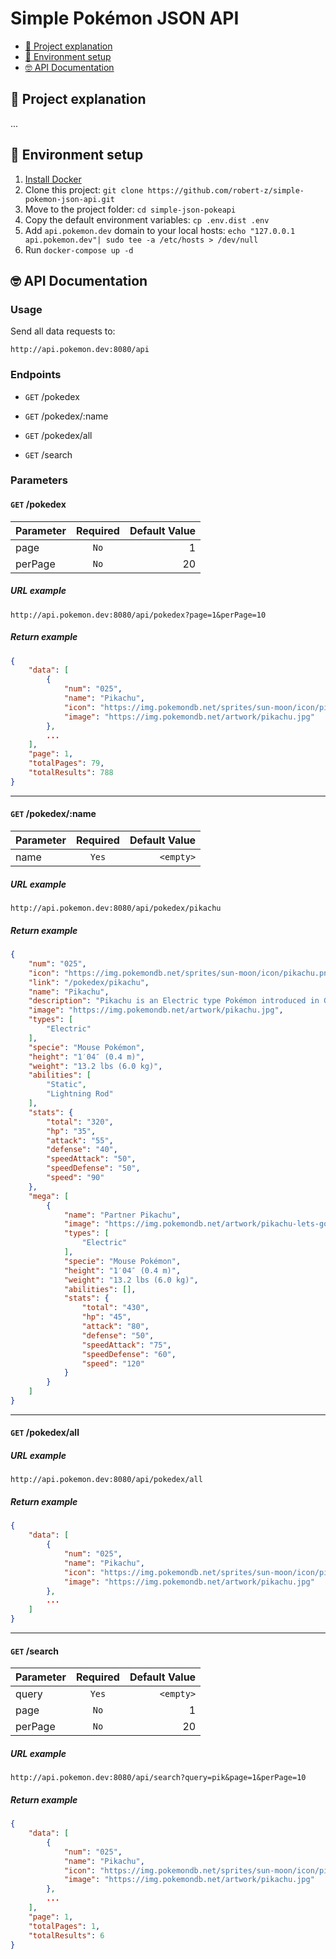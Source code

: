 # Simple Pokémon JSON API

* [🤔 Project explanation](#-project-explanation)
* [🚀 Environment setup](#-environment-setup)
* [🤓 API Documentation](#-api-documentation)

## 🤔 Project explanation

...

## 🚀 Environment setup
1. [Install Docker](https://www.docker.com/get-started) 
2. Clone this project: `git clone https://github.com/robert-z/simple-pokemon-json-api.git`
3. Move to the project folder: `cd simple-json-pokeapi`
4. Copy the default environment variables: `cp .env.dist .env`
5. Add `api.pokemon.dev` domain to your local hosts: `echo "127.0.0.1 api.pokemon.dev"| sudo tee -a /etc/hosts > /dev/null`
6. Run `docker-compose up -d`

## 🤓 API Documentation

### Usage

Send all data requests to:

```
http://api.pokemon.dev:8080/api
```

### Endpoints

- `GET` /pokedex

- `GET` /pokedex/:name

- `GET` /pokedex/all

- `GET` /search


### Parameters

#### `GET` /pokedex

| Parameter     | Required      | Default Value  |
| ------------- |:-------------:| --------------:|
| page          | `No`          | 1              |
| perPage       | `No`          | 20             |

##### URL example
```
http://api.pokemon.dev:8080/api/pokedex?page=1&perPage=10
```

##### Return example
```json
{
    "data": [
        {
            "num": "025",
            "name": "Pikachu",
            "icon": "https://img.pokemondb.net/sprites/sun-moon/icon/pikachu.png",
            "image": "https://img.pokemondb.net/artwork/pikachu.jpg"
        },
        ...
    ],
    "page": 1,
    "totalPages": 79,
    "totalResults": 788
}
```

---

#### `GET` /pokedex/:name

| Parameter     | Required      | Default Value  |
| ------------- |:-------------:| --------------:|
| name          | `Yes`         | `<empty>`      |

##### URL example
```
http://api.pokemon.dev:8080/api/pokedex/pikachu
```

##### Return example
```json
{
    "num": "025",
    "icon": "https://img.pokemondb.net/sprites/sun-moon/icon/pikachu.png",
    "link": "/pokedex/pikachu",
    "name": "Pikachu",
    "description": "Pikachu is an Electric type Pokémon introduced in Generation 1. It is known as the Mouse Pokémon.",
    "image": "https://img.pokemondb.net/artwork/pikachu.jpg",
    "types": [
        "Electric"
    ],
    "specie": "Mouse Pokémon",
    "height": "1′04″ (0.4 m)",
    "weight": "13.2 lbs (6.0 kg)",
    "abilities": [
        "Static",
        "Lightning Rod"
    ],
    "stats": {
        "total": "320",
        "hp": "35",
        "attack": "55",
        "defense": "40",
        "speedAttack": "50",
        "speedDefense": "50",
        "speed": "90"
    },
    "mega": [
        {
            "name": "Partner Pikachu",
            "image": "https://img.pokemondb.net/artwork/pikachu-lets-go.jpg",
            "types": [
                "Electric"
            ],
            "specie": "Mouse Pokémon",
            "height": "1′04″ (0.4 m)",
            "weight": "13.2 lbs (6.0 kg)",
            "abilities": [],
            "stats": {
                "total": "430",
                "hp": "45",
                "attack": "80",
                "defense": "50",
                "speedAttack": "75",
                "speedDefense": "60",
                "speed": "120"
            }
        }
    ]
}
```

---

#### `GET` /pokedex/all

##### URL example
```
http://api.pokemon.dev:8080/api/pokedex/all
```

##### Return example
```json
{
    "data": [
        {
            "num": "025",
            "name": "Pikachu",
            "icon": "https://img.pokemondb.net/sprites/sun-moon/icon/pikachu.png",
            "image": "https://img.pokemondb.net/artwork/pikachu.jpg"
        },
        ...
    ]
}
```

---

#### `GET` /search

| Parameter     | Required      | Default Value  |
| ------------- |:-------------:| --------------:|
| query         | `Yes`         | `<empty>`      |
| page          | `No`          | 1              |
| perPage       | `No`          | 20             |

##### URL example
```
http://api.pokemon.dev:8080/api/search?query=pik&page=1&perPage=10
```

##### Return example
```json
{
    "data": [
        {
            "num": "025",
            "name": "Pikachu",
            "icon": "https://img.pokemondb.net/sprites/sun-moon/icon/pikachu.png",
            "image": "https://img.pokemondb.net/artwork/pikachu.jpg"
        },
        ...
    ],
    "page": 1,
    "totalPages": 1,
    "totalResults": 6
}
```
